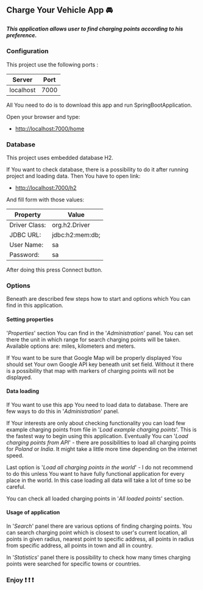 ## Charge Your Vehicle App :oncoming_automobile:

##### This application allows user to find charging points according to his preference.

### Configuration 

This project use the following ports : 

| Server     | Port |
|------------|------|
| localhost  | 7000 |

All You need to do is to download this app and run SpringBootApplication.

Open your browser and type:

* [http://localhost:7000/home](http://localhost:7000/home)

### Database

This project uses embedded database H2. 

If You want to check database, there is a possibility to do it after running project and loading data.
Then You have to open link:

* [http://localhost:7000/h2](http://localhost:7000/h2)

And fill form with those values:

|   Property   | Value |
|------------|------|
| Driver Class:     | org.h2.Driver |
| JDBC URL:  | jdbc:h2:mem:db; |
| User Name:  | sa |
| Password:   | sa |

After doing this press Connect button.

### Options
Beneath are described few steps how to start and options which You can find in this application.

#### Setting properties
'*Properties*' section You can find in the '*Administration*' panel. You can set there the unit in which range for search charging points will be taken. Available options are: miles, kilometers and meters. 

If You want to be sure that Google Map will be properly displayed You should set Your own Google API key beneath unit set field. Without it there is a possibility that map with markers of charging points will not be displayed. 

#### Data loading
If You want to use this app You need to load data to database. There are few ways to do this in '*Administration*' panel. 

If Your interests are only about checking functionality you can load few example charging points from file in '*Load example charging points*'. This is the fastest way to begin using this application. 
Eventually You can '*Load charging points from API*' - there are possibilities to load all charging points for *Poland* or *India*. It might take a little more time depending on the internet speed. 

Last option is '*Load all charging points in the world*' - I do not recommend to do this unless You want to have fully functional application for every place in the world. In this case loading all data will take a lot of time so be careful. 

You can check all loaded charging points in '*All loaded points*' section. 

#### Usage of application
In '*Search*' panel there are various options of finding charging points. You can search charging point which is closest to user's current location, all points in given radius, nearest point to specific address, all points in radius from specific address, all points in town and all in country. 

In '*Statistics*' panel there is possibility to check how many times charging points were searched for specific towns or countries.

### Enjoy :heavy_exclamation_mark: :heavy_exclamation_mark: :heavy_exclamation_mark: